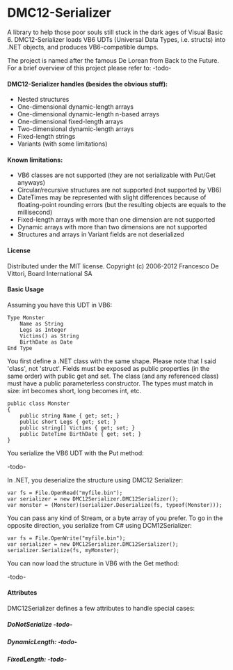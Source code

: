 DMC12-Serializer
================

A library to help those poor souls still stuck in the dark ages of Visual Basic 6. DMC12-Serializer loads VB6 UDTs (Universal Data Types, i.e. structs) into .NET objects, and produces VB6-compatible dumps.

The project is named after the famous De Lorean from Back to the Future. For a brief overview of this project please refer to: -todo-

#### DMC12-Serializer handles (besides the obvious stuff):

- Nested structures
- One-dimensional dynamic-length arrays
- One-dimensional dynamic-length n-based arrays
- One-dimensional fixed-length arrays
- Two-dimensional dynamic-length arrays
- Fixed-length strings
- Variants (with some limitations)

#### Known limitations:

- VB6 classes are not supported (they are not serializable with Put/Get anyways)
- Circular/recursive structures are not supported (not supported by VB6)
- DateTimes may be represented with slight differences because of floating-point rounding errors (but the resulting objects are equals to the millisecond)
- Fixed-length arrays with more than one dimension are not supported
- Dynamic arrays with more than two dimensions are not supported
- Structures and arrays in Variant fields are not deserialized

#### License

Distributed under the MIT license. Copyright (c) 2006-2012 Francesco De Vittori, Board International SA

#### Basic Usage

Assuming you have this UDT in VB6:

    Type Monster
        Name as String
        Legs as Integer
        Victims() as String
        BirthDate as Date
    End Type

You first define a .NET class with the same shape. Please note that I said 'class', not 'struct'.
Fields must be exposed as public properties (in the same order) with public get and set. The class (and any referenced class) must have a public parameterless constructor.
The types must match in size: int becomes short, long becomes int, etc.

    public class Monster
    {
        public string Name { get; set; }
        public short Legs { get; set; }
        public string[] Victims { get; set; }
        public DateTime BirthDate { get; set; }
    }

You serialize the VB6 UDT with the Put method:

-todo-

In .NET, you deserialize the structure using DMC12 Serializer:

    var fs = File.OpenRead("myfile.bin");
    var serializer = new DMC12Serializer.DMC12Serializer();
    var monster = (Monster)(serializer.Deserialize(fs, typeof(Monster)));

You can pass any kind of Stream, or a byte array of you prefer.
To go in the opposite direction, you serialize from C# using DCM12Serializer:


    var fs = File.OpenWrite("myfile.bin");
    var serializer = new DMC12Serializer.DMC12Serializer();
    serializer.Serialize(fs, myMonster);

You can now load the structure in VB6 with the Get method:

-todo-


#### Attributes

DMC12Serializer defines a few attributes to handle special cases:

##### DoNotSerialize -todo-
##### DynamicLength: -todo-
##### FixedLength: -todo-
